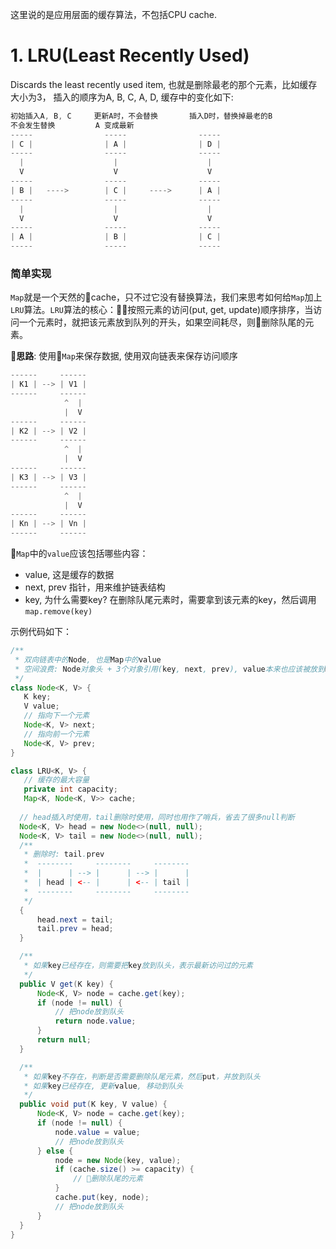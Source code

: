 这里说的是应用层面的缓存算法，不包括CPU cache.

# 1. LRU(Least Recently Used)
Discards the least recently used item, 也就是删除最老的那个元素，比如缓存大小为3， 插入的顺序为A, B, C, A, D, 缓存中的变化如下:

```java
初始插入A, B, C     更新A时，不会替换       插入D时，替换掉最老的B
不会发生替换         A 变成最新
-----                -----                -----
| C |                | A |                | D |
-----                -----                -----
  |                    |                    |
  V                    V                    V
-----                -----                -----
| B |   ---->        | C |     ---->      | A |
-----                -----                -----
  |                    |                    |
  V                    V                    V
-----                -----                -----
| A |                | B |                | C |
-----                -----                -----
```

### 简单实现
`Map`就是一个天然的cache，只不过它没有替换算法，我们来思考如何给`Map`加上`LRU`算法。`LRU`算法的核心：按照元素的访问(put, get, update)顺序排序，当访问一个元素时，就把该元素放到队列的开头，如果空间耗尽，则删除队尾的元素。

__思路__: 使用`Map`来保存数据, 使用双向链表来保存访问顺序
```java
------     ------
| K1 | --> | V1 |
------     ------
            ^  |  
            |  V
------     ------
| K2 | --> | V2 |
------     ------
            ^  |  
            |  V
------     ------
| K3 | --> | V3 |
------     ------
            ^  |  
            |  V
------     ------
| Kn | --> | Vn |
------     ------
```

`Map`中的`value`应该包括哪些内容：
 
 * value, 这是缓存的数据
 * next, prev 指针，用来维护链表结构
 * key, 为什么需要key? 在删除队尾元素时，需要拿到该元素的key，然后调用`map.remove(key)`

 示例代码如下：
 ```java
 /**
  * 双向链表中的Node, 也是Map中的value
  * 空间浪费: Node对象头 + 3个对象引用(key, next, prev), value本来也应该被放到map中，所以在这里不算浪费
  */
class Node<K, V> {
    K key;
    V value;
    // 指向下一个元素
    Node<K, V> next;
    // 指向前一个元素
    Node<K, V> prev;
}

class LRU<K, V> {
    // 缓存的最大容量
    private int capacity;
    Map<K, Node<K, V>> cache;
   
   // head插入时使用，tail删除时使用，同时也用作了哨兵，省去了很多null判断
   Node<K, V> head = new Node<>(null, null);
   Node<K, V> tail = new Node<>(null, null);
   /**
    * 删除时: tail.prev
    *  --------     --------     --------
    *  |      | --> |      | --> |      |
    *  | head | <-- |      | <-- | tail |
    *  --------     --------     --------
    */
   {
       head.next = tail;
       tail.prev = head;
   }

   /**
    * 如果key已经存在，则需要把key放到队头，表示最新访问过的元素
    */
   public V get(K key) {
       Node<K, V> node = cache.get(key);
       if (node != null) {
           // 把node放到队头
           return node.value;
       }
       return null;
   }

   /**
    * 如果key不存在，判断是否需要删除队尾元素，然后put，并放到队头
    * 如果key已经存在, 更新value, 移动到队头
    */
   public void put(K key, V value) {
       Node<K, V> node = cache.get(key);
       if (node != null) {
           node.value = value;
           // 把node放到队头
       } else {
           node = new Node(key, value);
           if (cache.size() >= capacity) {
               // 删除队尾的元素
           }
           cache.put(key, node);
           // 把node放到队头
       }
   }
}
 ```

